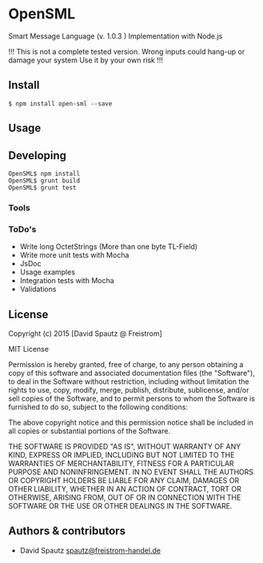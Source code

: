 # OpenSML

Smart Message Language (v. 1.0.3 ) Implementation with Node.js

!!! 
 This is not a complete tested version. 
 Wrong inputs could hang-up or damage your system
 Use it by your own risk 
!!!

## Install

```
$ npm install open-sml --save
```

## Usage



## Developing

```
OpenSML$ npm install
OpenSML$ grunt build
OpenSML$ grunt test

```

### Tools

### ToDo's

* Write long OctetStrings (More than one byte TL-Field) 
* Write more unit tests with Mocha
* JsDoc
* Usage examples
* Integration tests with Mocha
* Validations

## License

Copyright (c) 2015 [David Spautz @ Freistrom]

MIT License

Permission is hereby granted, free of charge, to any person obtaining
a copy of this software and associated documentation files (the
"Software"), to deal in the Software without restriction, including
without limitation the rights to use, copy, modify, merge, publish,
distribute, sublicense, and/or sell copies of the Software, and to
permit persons to whom the Software is furnished to do so, subject to
the following conditions:

The above copyright notice and this permission notice shall be
included in all copies or substantial portions of the Software.

THE SOFTWARE IS PROVIDED "AS IS", WITHOUT WARRANTY OF ANY KIND,
EXPRESS OR IMPLIED, INCLUDING BUT NOT LIMITED TO THE WARRANTIES OF
MERCHANTABILITY, FITNESS FOR A PARTICULAR PURPOSE AND
NONINFRINGEMENT. IN NO EVENT SHALL THE AUTHORS OR COPYRIGHT HOLDERS BE
LIABLE FOR ANY CLAIM, DAMAGES OR OTHER LIABILITY, WHETHER IN AN ACTION
OF CONTRACT, TORT OR OTHERWISE, ARISING FROM, OUT OF OR IN CONNECTION
WITH THE SOFTWARE OR THE USE OR OTHER DEALINGS IN THE SOFTWARE.


## Authors & contributors

* David Spautz <spautz@freistrom-handel.de>
